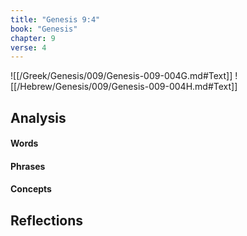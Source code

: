 ```yaml
---
title: "Genesis 9:4"
book: "Genesis"
chapter: 9
verse: 4
---
```

![[/Greek/Genesis/009/Genesis-009-004G.md#Text]]
![[/Hebrew/Genesis/009/Genesis-009-004H.md#Text]]

## Analysis

#### Words

#### Phrases

#### Concepts

## Reflections
